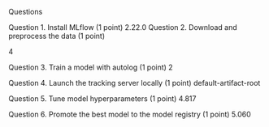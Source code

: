 
Questions

Question 1. Install MLflow (1 point)
2.22.0
Question 2. Download and preprocess the data (1 point)

4


Question 3. Train a model with autolog (1 point)
2


Question 4. Launch the tracking server locally (1 point)
default-artifact-root


Question 5. Tune model hyperparameters (1 point)
4.817


Question 6. Promote the best model to the model registry (1 point)
5.060

